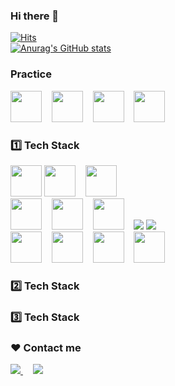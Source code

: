 ### Hi there 👋
[![Hits](https://hits.seeyoufarm.com/api/count/incr/badge.svg?url=https%3A%2F%2Fgithub.com%2Fmirdayo&count_bg=%2379C83D&title_bg=%23555555&icon=&icon_color=%234C4C4C&title=hits&edge_flat=false)](https://hits.seeyoufarm.com) <br/>
[![Anurag's GitHub stats](https://github-readme-stats.vercel.app/api?username=mirdayo&show_icons=true&theme=dark)](https://github.com/mirdayo/github-readme-stats)

### Practice
<a href="https://www.typescriptlang.org/"><img src="https://www.cdnlogo.com/logos/t/96/typescript.svg" style="width:50px; height:50px;"></a> &nbsp;&nbsp;
<a href="https://tailwindcss.com/"><img src="https://www.cdnlogo.com/logos/t/34/tailwind-css.svg" style="width:50px; height:50px;"></a> &nbsp;&nbsp;
<a href="https://react.dev/"><img src="https://www.cdnlogo.com/logos/r/63/react.svg" style="width:50px; height:50px;"></a> &nbsp;&nbsp;
<a href="https://nodejs.org/ko"><img src="https://www.cdnlogo.com/logos/n/79/node-js.svg" style="width:50px; height:50px;"></a> &nbsp;&nbsp;

### 1️⃣ Tech Stack 
<a href="https://www.w3.org/"><img src="https://www.cdnlogo.com/logos/h/90/html-5.svg" style="width:50px; height:50px;"></a>
<a href="https://www.w3.org/TR/CSS/#css"><img src="https://www.cdnlogo.com/logos/c/85/css10.svg" style="width:50px; height:50px;"></a> &nbsp;&nbsp;
<a href="https://www.javascript.com/"><img src="https://www.cdnlogo.com/logos/j/44/javascript.svg" style="width:50px; height:50px;"></a> &nbsp;&nbsp;
<br/>
<a href="https://www.java.com/ko/"><img src="https://www.cdnlogo.com/logos/j/22/java.svg" style="width:50px; height:50px;"></a> &nbsp;&nbsp;
<a href="https://www.mysql.com/"><img src="https://www.cdnlogo.com/logos/m/47/mysql.svg" style="width:50px; height:50px;"></a> &nbsp;&nbsp;
<a href="https://spring.io/"><img src="https://www.cdnlogo.com/logos/s/91/spring.svg" style="width:50px; height:50px;"></a> &nbsp;&nbsp;
<a href=""><img src="https://img.shields.io/badge/SpringBoot-6DB33F?style=flat-square&amp;logo=SpringBoot&amp;logoColor=white"/></a>
<a href=""><img src="https://img.shields.io/badge/SpringSecurity-6DB33F?style=flat-square&amp;logo=SpringSecurity&amp;logoColor=white"/></a>
<br/>
<a href="https://github.com/"><img src="https://www.cdnlogo.com/logos/g/69/github-icon.svg" style="width:50px; height:50px;"></a> &nbsp;&nbsp;
<a href="https://aws.amazon.com/ko/"><img src="https://www.cdnlogo.com/logos/a/19/aws.svg" style="width:50px; height:50px;"></a> &nbsp;&nbsp;
<a href="https://www.jenkins.io/"><img src="https://www.cdnlogo.com/logos/j/95/jenkins.svg" style="width:50px; height:50px;"></a> &nbsp;&nbsp;
<a href="https://ubuntu.com/"><img src="https://www.cdnlogo.com/logos/u/15/ubuntu.svg" style="width:50px; height:50px;"></a> &nbsp;&nbsp;

### 2️⃣ Tech Stack 

### 3️⃣ Tech Stack 

### ❤️ Contact me
<a href="https://mirekayo.tistory.com">
  <img src="https://img.shields.io/badge/mirekayo-000000?style=for-the-badge&logo=tistory&logoColor=white&link=https://mirekayo.tistory.com"/>
</a> &nbsp;&nbsp;&nbsp;
<a href="mir6066@gmail.com">
  <img src="https://img.shields.io/badge/Gmail-EA4335?style=for-the-badge&logo=gmail&logoColor=white&link=mir6066@gmaii.com"/>
</a>


<!--
**mirdayo/mirdayo** is a ✨ _special_ ✨ repository because its `README.md` (this file) appears on your GitHub profile.

Here are some ideas to get you started:

- 🔭 I’m currently working on ...
- 🌱 I’m currently learning ...
- 👯 I’m looking to collaborate on ...
- 🤔 I’m looking for help with ...
- 💬 Ask me about ...
- 📫 How to reach me: ...
- 😄 Pronouns: ...
- ⚡ Fun fact: ...
-->
